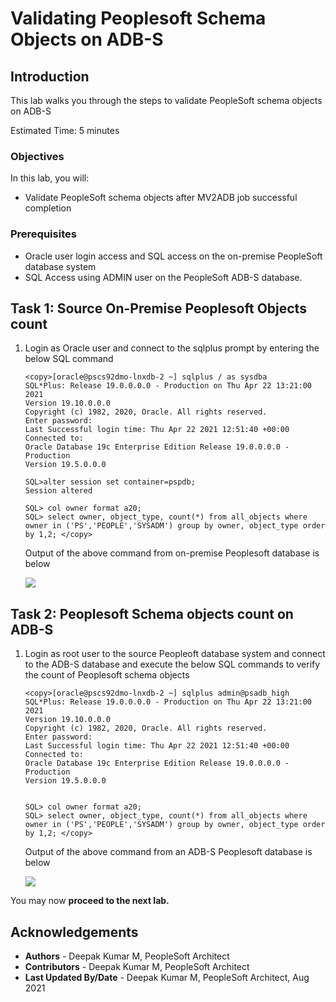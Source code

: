 # Validating Peoplesoft Schema Objects on ADB-S

## Introduction

This lab walks you through the steps to validate PeopleSoft schema objects on ADB-S

Estimated Time: 5 minutes


### Objectives

In this lab, you will:
* Validate PeopleSoft schema objects after MV2ADB job successful completion

### Prerequisites
* Oracle user login access and SQL access on the on-premise PeopleSoft database system
* SQL Access using ADMIN user on the PeopleSoft ADB-S database.


## Task 1: Source On-Premise Peoplesoft Objects count

1. Login as Oracle user and connect to the sqlplus prompt by entering the below SQL command

    ```
    <copy>[oracle@pscs92dmo-lnxdb-2 ~] sqlplus / as sysdba
    SQL*Plus: Release 19.0.0.0.0 - Production on Thu Apr 22 13:21:00 2021
    Version 19.10.0.0.0
    Copyright (c) 1982, 2020, Oracle. All rights reserved.
    Enter password:
    Last Successful login time: Thu Apr 22 2021 12:51:40 +00:00
    Connected to:
    Oracle Database 19c Enterprise Edition Release 19.0.0.0.0 - Production
    Version 19.5.0.0.0

    SQL>alter session set container=pspdb;
    Session altered

    SQL> col owner format a20;
    SQL> select owner, object_type, count(*) from all_objects where owner in ('PS','PEOPLE','SYSADM') group by owner, object_type order by 1,2; </copy>

    ```
    Output of the above command from on-premise Peoplesoft database is below

    ![](./images/source-db.png "")


## Task 2: Peoplesoft Schema objects count on ADB-S

1. Login as root user to the source Peopleoft database system and connect to the ADB-S database and execute the below SQL commands to verify the count of Peoplesoft schema objects

    ```
    <copy>[oracle@pscs92dmo-lnxdb-2 ~] sqlplus admin@psadb_high
    SQL*Plus: Release 19.0.0.0.0 - Production on Thu Apr 22 13:21:00 2021
    Version 19.10.0.0.0
    Copyright (c) 1982, 2020, Oracle. All rights reserved.
    Enter password:
    Last Successful login time: Thu Apr 22 2021 12:51:40 +00:00
    Connected to:
    Oracle Database 19c Enterprise Edition Release 19.0.0.0.0 - Production
    Version 19.5.0.0.0

        
    SQL> col owner format a20;
    SQL> select owner, object_type, count(*) from all_objects where owner in ('PS','PEOPLE','SYSADM') group by owner, object_type order by 1,2; </copy>

    ```
    Output of the above command from an ADB-S Peoplesoft database is below

    ![](./images/target-db.png "")



You may now **proceed to the next lab.**

## Acknowledgements
* **Authors** - Deepak Kumar M, PeopleSoft Architect
* **Contributors** - Deepak Kumar M, PeopleSoft Architect
* **Last Updated By/Date** - Deepak Kumar M, PeopleSoft Architect, Aug 2021